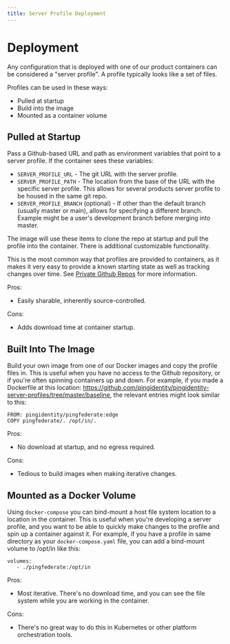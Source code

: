 ```yaml
---
title: Server Profile Deployment
---
```

# Deployment

Any configuration that is deployed with one of our product containers can be considered a "server profile". A profile typically looks like a set of files.

Profiles can be used in these ways:

* Pulled at startup
* Build into the image
* Mounted as a container volume

## Pulled at Startup

Pass a Github-based URL and path as environment variables that point to a server profile. If the container sees these variables:

* `SERVER_PROFILE_URL` - The git URL with the server profile.
* `SERVER_PROFILE_PATH` - The location from the base of the URL with the specific server profile.
  This allows for several products server profile to be housed in the same git repo.
* `SERVER_PROFILE_BRANCH` (optional) - If other than the default branch (usually master or main), allows
  for specifying a different branch.  Example might be a user's development branch before merging into master.

The image will use these items to clone the repo at startup and pull the profile into the container. There is additional customizable functionality.

This is the most common way that profiles are provided to containers, as it makes it very easy to provide a known starting state
as well as tracking changes over time.  See [Private Github Repos](privateRepos.md) for more information.

Pros:

* Easily sharable, inherently source-controlled.

Cons:

* Adds download time at container startup.

## Built Into The Image

Build your own image from one of our Docker images and copy the profile files in. This is useful when you have no access to the Github repository, or if you're often spinning containers up and down. For example, if you made a Dockerfile at this location: https://github.com/pingidentity/pingidentity-server-profiles/tree/master/baseline, the relevant entries might look similar to this:

```shell
FROM: pingidentity/pingfederate:edge
COPY pingfederate/. /opt/in/.
```

Pros:

* No download at startup, and no egress required.

Cons:

* Tedious to build images when making iterative changes.

## Mounted as a Docker Volume

Using `docker-compose` you can bind-mount a host file system location to a location in the container. This is useful when you're developing a server profile, and you want to be able to quickly make changes to the profile and spin up a container against it. For example, if you have a profile in same directory as your `docker-compose.yaml` file, you can add a bind-mount volume to /opt/in like this:

```shell
volumes:
   - ./pingfederate:/opt/in
```

Pros:

* Most iterative. There's no download time, and you can see the file system while you are working in the container.

Cons:

* There's no great way to do this in Kubernetes or other platform orchestration tools.
